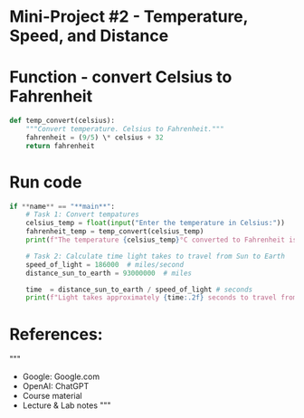# Mini-Project #2 - Temperature, Speed, and Distance

# Function - convert Celsius to Fahrenheit
```python
def temp_convert(celsius): 
    """Convert temperature. Celsius to Fahrenheit.""" 
    fahrenheit = (9/5) \* celsius + 32 
    return fahrenheit
```

# Run code
```python
if **name** == "**main**": 
    # Task 1: Convert tempatures 
    celsius_temp = float(input("Enter the temperature in Celsius:")) 
    fahrenheit_temp = temp_convert(celsius_temp) 
    print(f"The temperature {celsius_temp}°C converted to Fahrenheit is {fahrenheit_temp}°F.")

    # Task 2: Calculate time light takes to travel from Sun to Earth
    speed_of_light = 186000  # miles/second
    distance_sun_to_earth = 93000000  # miles

    time  = distance_sun_to_earth / speed_of_light # seconds
    print(f"Light takes approximately {time:.2f} seconds to travel from the Sun to Earth.")
```
# References:
""" 
- Google: Google.com 
- OpenAI: ChatGPT 
- Course material 
- Lecture & Lab notes 
"""
